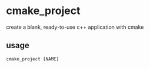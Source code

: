 # cmake\_project

create a blank, ready-to-use c++ application with cmake

## usage

```
cmake_project [NAME]
```
